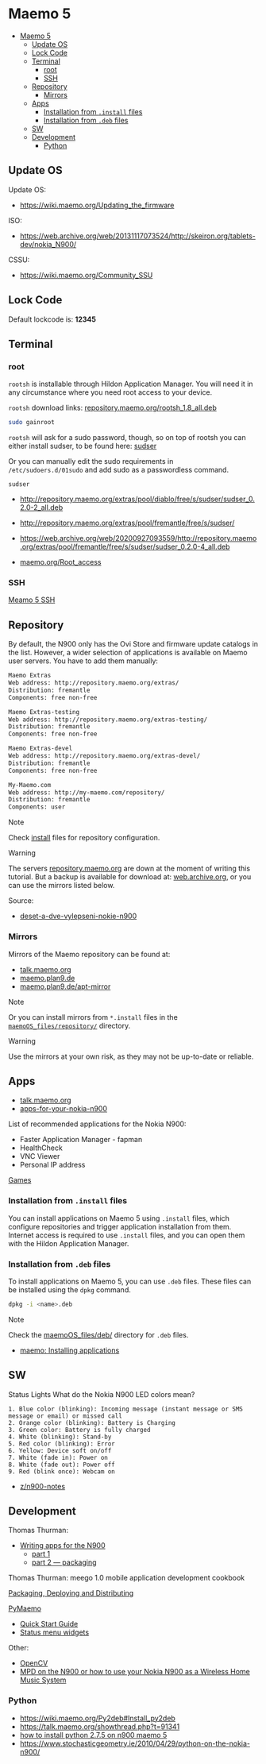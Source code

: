 # Maemo 5 

- [Maemo 5](#maemo-5)
  - [Update OS](#update-os)
  - [Lock Code](#lock-code)
  - [Terminal](#terminal)
    - [root](#root)
    - [SSH](#ssh)
  - [Repository](#repository)
    - [Mirrors](#mirrors)
  - [Apps](#apps)
    - [Installation from `.install` files](#installation-from-install-files)
    - [Installation from `.deb` files](#installation-from-deb-files)
  - [SW](#sw)
  - [Development](#development)
    - [Python](#python)


## Update OS
Update OS:
- https://wiki.maemo.org/Updating_the_firmware

ISO:
- https://web.archive.org/web/20131117073524/http://skeiron.org/tablets-dev/nokia_N900/

CSSU:
- https://wiki.maemo.org/Community_SSU

## Lock Code
Default lockcode is: **12345**

## Terminal
### root

`rootsh` is installable through Hildon Application Manager. You will need it in any circumstance where you need root access to your device.  

`rootsh` download links: [repository.maemo.org/rootsh_1.8_all.deb](http://repository.maemo.org/extras/pool/fremantle/free/r/rootsh/rootsh_1.8_all.deb)


```bash
sudo gainroot
```

`rootsh` will ask for a sudo password, though, so on top of rootsh you can either install sudser, to be found here: 
[sudser](http://maemo.org/packages/view/sudser/)  
  
Or you can manually edit the sudo requirements in  
`/etc/sudoers.d/01sudo` and add sudo as a passwordless command.

`sudser`
- http://repository.maemo.org/extras/pool/diablo/free/s/sudser/sudser_0.2.0-2_all.deb
- http://repository.maemo.org/extras/pool/fremantle/free/s/sudser/
- https://web.archive.org/web/20200927093559/http://repository.maemo.org/extras/pool/fremantle/free/s/sudser/sudser_0.2.0-4_all.deb


- [maemo.org/Root_access](https://wiki.maemo.org/Root_access)

### SSH

[Meamo 5 SSH](../doc/Nokia%20N900%20-%20SSH.md)

## Repository
By default, the N900 only has the Ovi Store and firmware update catalogs in the list. However, a wider selection of applications is available on Maemo user servers. You have to add them manually:

```txt
Maemo Extras
Web address: http://repository.maemo.org/extras/
Distribution: fremantle
Components: free non-free

Maemo Extras-testing
Web address: http://repository.maemo.org/extras-testing/
Distribution: fremantle
Components: free non-free

Maemo Extras-devel
Web address: http://repository.maemo.org/extras-devel/
Distribution: fremantle
Components: free non-free

My-Maemo.com
Web address: http://my-maemo.com/repository/
Distribution: fremantle
Components: user
```

> [!note]
> Check [install](./repository/) files for repository configuration.

> [!warning]
> The servers [repository.maemo.org](repository.maemo.org) are down at the moment of writing this tutorial. But a backup is available for download at:
[web.archive.org](https://web.archive.org/web/20250201032157/http://repository.maemo.org/), or you can use the mirrors listed below.


Source:
- [deset-a-dve-vylepseni-nokie-n900](https://www.idnes.cz/mobil/aplikace/deset-a-dve-vylepseni-nokie-n900-aplikace-ktere-musite-mit.A100209_192018_programy_lhc)

### Mirrors

Mirrors of the Maemo repository can be found at:
- [talk.maemo.org](https://talk.maemo.org/showthread.php?t=101524&page=3)
- [maemo.plan9.de](https://maemo.plan9.de/)
- [maemo.plan9.de/apt-mirror](https://maemo.plan9.de/apt-mirror/mirror/repository.maemo.org/)

> [!note]
> Or you can install mirrors from `*.install` files in the [`maemoOS_files/repository/`](./repository/) directory.

> [!warning]
> Use the mirrors at your own risk, as they may not be up-to-date or reliable.

## Apps
- [talk.maemo.org](https://talk.maemo.org/showthread.php?t=100636)
- [apps-for-your-nokia-n900](http://mynokiablog.com/2010/05/13/apps-apps-and-some-more-apps-for-your-nokia-n900-maemo-5/)

List of recommended applications for the Nokia N900:
- Faster Application Manager - fapman
- HealthCheck
- VNC Viewer
- Personal IP address

[Games](../doc/maemo_games.md)

### Installation from `.install` files 
You can install applications on Maemo 5 using `.install` files, which configure repositories and trigger application installation from them. Internet access is required to use `.install` files, and you can open them with the Hildon Application Manager.

### Installation from `.deb` files
To install applications on Maemo 5, you can use `.deb` files. These files can be installed using the `dpkg` command.
```bash
dpkg -i <name>.deb
```

> [!note]
> Check the [maemoOS_files/deb/](./deb/) directory for `.deb` files.

- [maemo: Installing applications](https://wiki.maemo.org/Installing_applications)

## SW

Status Lights
What do the Nokia N900 LED colors mean?

```
1. Blue color (blinking): Incoming message (instant message or SMS message or email) or missed call
2. Orange color (blinking): Battery is Charging
3. Green color: Battery is fully charged
4. White (blinking): Stand-by
5. Red color (blinking): Error
6. Yellow: Device soft on/off
7. White (fade in): Power on
8. White (fade out): Power off
9. Red (blink once): Webcam on
```
- [z/n900-notes](https://github.com/z/n900-notes)


## Development

Thomas Thurman:
- [Writing apps for the N900](https://blogs.gnome.org/tthurman/2009/09/06/n900-tutorial-contents/)
  - [part 1](https://blogs.gnome.org/tthurman/2009/09/03/writing-apps-for-the-n900-part-1/)
  - [part 2 — packaging](https://blogs.gnome.org/tthurman/2009/09/06/writing-apps-for-the-n900-part-2-packaging/)

Thomas Thurman: meego 1.0 mobile application development cookbook 

[Packaging, Deploying and Distributing](https://wiki.maemo.org/Documentation/Maemo_5_Developer_Guide/Packaging,_Deploying_and_Distributing#Making_Application_Packages)
 
[PyMaemo](https://wiki.maemo.org/PyMaemo)

- [Quick Start Guide](https://wiki.maemo.org/PyMaemo/QuickStartGuide)
- [Status menu widgets](https://wiki.maemo.org/PyMaemo/HildonDesktop#Example_-_Status_menu_widgets_.28Fremantle_only.29)

Other:

- [OpenCV](https://www.samontab.com/web/2012/12/installing-opencv-in-the-nokia-n900-maemo/)
- [MPD on the N900 or how to use your Nokia N900 as a Wireless Home Music System](https://www.samontab.com/web/2012/01/mpd-on-the-n900-or-how-to-use-your-nokia-n900-as-a-wireless-home-music-system/)

### Python
- https://wiki.maemo.org/Py2deb#Install_py2deb
- https://talk.maemo.org/showthread.php?t=91341
- [how to install python 2.7.5 on n900 maemo 5](https://gnahackteam.wordpress.com/2013/09/12/how-to-install-python-2-7-5-on-n900-maemo-5/)
- https://www.stochasticgeometry.ie/2010/04/29/python-on-the-nokia-n900/